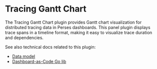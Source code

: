# Tracing Gantt Chart

The Tracing Gantt Chart plugin provides Gantt chart visualization for distributed tracing data in Perses dashboards. This panel plugin displays trace spans in a timeline format, making it easy to visualize trace duration and dependencies.

See also technical docs related to this plugin:

- [Data model](./model.md)
- [Dashboard-as-Code Go lib](./go-sdk.md)
